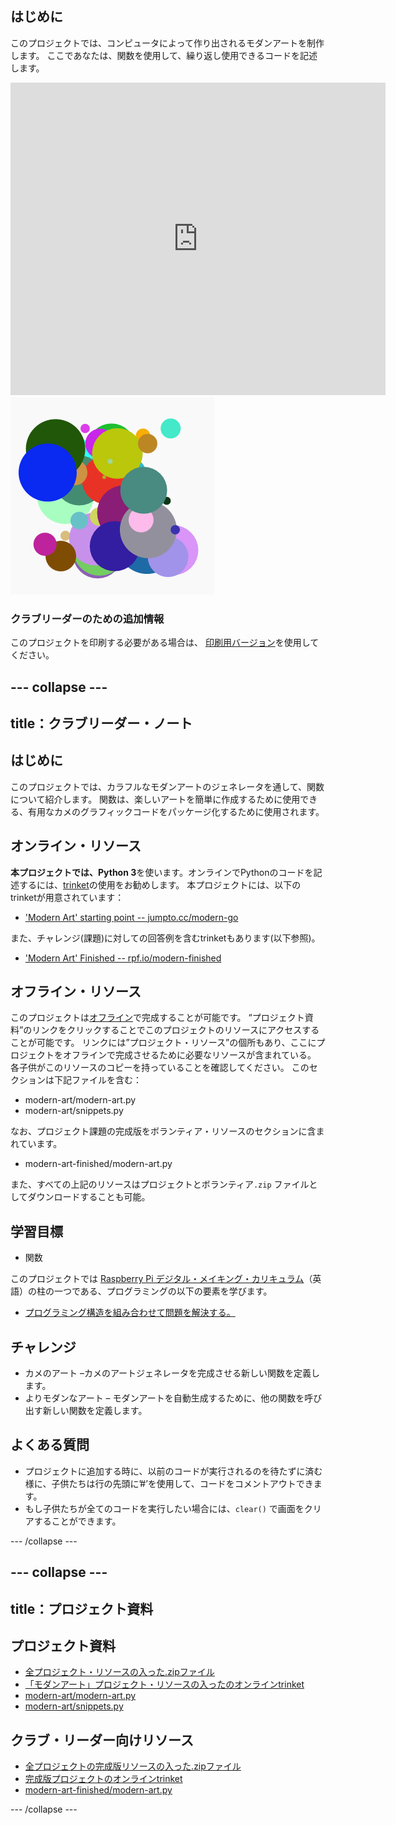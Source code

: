 ## はじめに

このプロジェクトでは、コンピュータによって作り出されるモダンアートを制作します。 ここであなたは、関数を使用して、繰り返し使用できるコードを記述します。

<div class="trinket">
  <iframe src="https://trinket.io/embed/python/47bbc2fc2b?outputOnly=true&start=result" width="600" height="500" frameborder="0" marginwidth="0" marginheight="0" allowfullscreen>
  </iframe>
  <img src="images/modern-finished.png">
</div>

### クラブリーダーのための追加情報

このプロジェクトを印刷する必要がある場合は、 [印刷用バージョン](https://projects.raspberrypi.org/en/projects/modern-art/print)を使用してください。

## \--- collapse \---

## title：クラブリーダー・ノート

## はじめに

このプロジェクトでは、カラフルなモダンアートのジェネレータを通して、関数について紹介します。 関数は、楽しいアートを簡単に作成するために使用できる、有用なカメのグラフィックコードをパッケージ化するために使用されます。

## オンライン・リソース

**本プロジェクトでは、Python 3**を使います。オンラインでPythonのコードを記述するには、[trinket](https://trinket.io/)の使用をお勧めします。 本プロジェクトには、以下のtrinketが用意されています：

* ['Modern Art' starting point -- jumpto.cc/modern-go](http://jumpto.cc/modern-go)

また、チャレンジ(課題)に対しての回答例を含むtrinketもあります(以下参照)。

* ['Modern Art' Finished -- rpf.io/modern-finished](https://rpf.io/modern-finished)

## オフライン・リソース

このプロジェクトは[オフライン](https://www.codeclubprojects.org/en-GB/resources/python-working-offline/)で完成することが可能です。 “プロジェクト資料”のリンクをクリックすることでこのプロジェクトのリソースにアクセスすることが可能です。 リンクには”プロジェクト・リソース”の個所もあり、ここにプロジェクトをオフラインで完成させるために必要なリソースが含まれている。 各子供がこのリソースのコピーを持っていることを確認してください。 このセクションは下記ファイルを含む：

* modern-art/modern-art.py
* modern-art/snippets.py

なお、プロジェクト課題の完成版をボランティア・リソースのセクションに含まれています。

* modern-art-finished/modern-art.py

また、すべての上記のリソースはプロジェクトとボランティア`.zip` ファイルとしてダウンロードすることも可能。

## 学習目標

* 関数

このプロジェクトでは [Raspberry Pi デジタル・メイキング・カリキュラム](http://rpf.io/curriculum)（英語）の柱の一つである、プログラミングの以下の要素を学びます。

* [プログラミング構造を組み合わせて問題を解決する。](https://www.raspberrypi.org/curriculum/programming/builder)

## チャレンジ

* カメのアート –カメのアートジェネレータを完成させる新しい関数を定義します。
* よりモダンなアート – モダンアートを自動生成するために、他の関数を呼び出す新しい関数を定義します。

## よくある質問

* プロジェクトに追加する時に、以前のコードが実行されるのを待たずに済む様に、子供たちは行の先頭に’#’を使用して、コードをコメントアウトできます。
* もし子供たちが全てのコードを実行したい場合には、`clear()` で画面をクリアすることができます。 

\--- /collapse \---

## \--- collapse \---

## title：プロジェクト資料

## プロジェクト資料

* [全プロジェクト・リソースの入った.zipファイル](resources/modern-art-project-resources.zip)
* [「モダンアート」プロジェクト・リソースの入ったのオンラインtrinket](http://jumpto.cc/modern-go)
* [modern-art/modern-art.py](resources/modern-art-modern-art.py)
* [modern-art/snippets.py](resources/modern-art-snippets.py)

## クラブ・リーダー向けリソース

* [全プロジェクトの完成版リソースの入った.zipファイル](resources/modern-art-volunteer-resources.zip)
* [完成版プロジェクトのオンラインtrinket](https://trinket.io/python/47bbc2fc2b)
* [modern-art-finished/modern-art.py](resources/modern-art-finished-modern-art.py)

\--- /collapse \---